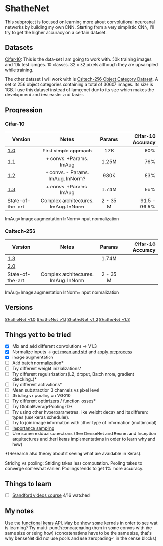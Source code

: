 # ShatheNet

This subproject is focused on learning more about convolutional neuroanal networks by building my own CNN. Starting from a very simplistic CNN, I'll try to get the higher accuracy on a certain dataset.

## Datasets
[Cifar-10](https://www.cs.toronto.edu/~kriz/cifar.html): This is the data-set I am going to work with. 50k training images and 10k test iamges. 10 classes. 32 x 32 pixels although they are upsampled while training.

The other dataset I will work with is [Caltech-256 Object Category Dataset](http://authors.library.caltech.edu/7694/). A set of 256 object categories containing a total of 30607 images. 
Its size is 1GB. I use this dataset instead of Iamgenet due to its size which makes the development and test easier and faster.


## Progression
### Cifar-10

| Version        | Notes           | Params           | Cifar-10 Accuracy |
| ------------- |:-------------:|:-------------:| -----:|
| [1.0](https://github.com/Shathe/DeepLearning/tree/master/ShatheNet/images/v1_0.png)     | First simple approach   | 17K   | 60% |
| [1.1](https://github.com/Shathe/DeepLearning/tree/master/ShatheNet/images/v1_2.png)     | + convs. +Params. ImAug  | 1.25M   | 76% |
| [1.2](https://github.com/Shathe/DeepLearning/tree/master/ShatheNet/images/v1_1.png)     | + convs. - Params. ImAug. InNorm? | 930K   | 83% |
| [1.3](https://github.com/Shathe/DeepLearning/tree/master/ShatheNet/images/v1_3.png)     | + convs. +Params. ImAug  | 1.74M   | 86% |
|State-of-the-art    | Complex architectures. ImAug. InNorm |  2 - 35 M|  91.5 - 96.5% |

ImAug=Image augmentation
InNorm=Input normalization

### Caltech-256

| Version        | Notes           | Params           | Cifar-10 Accuracy |
| ------------- |:-------------:|:-------------:| -----:|
| [1.3](https://github.com/Shathe/DeepLearning/tree/master/ShatheNet/images/v1_3.png)     |   | 1.74M   |  |
| [2.0]()     |    |  | |
|State-of-the-art    | Complex architectures. ImAug. InNorm |  2 - 35 M|   |

ImAug=Image augmentation
InNorm=Input normalization
## Versions
[ShatheNet_v1.0](https://github.com/Shathe/DeepLearning/tree/master/ShatheNet/models/ShatheNet.py#L10)
[ShatheNet_v1.1](https://github.com/Shathe/DeepLearning/tree/master/ShatheNet/models/ShatheNet.py#L32)
[ShatheNet_v1.2](https://github.com/Shathe/DeepLearning/tree/master/ShatheNet/models/ShatheNet.py#59)
[ShatheNet_v1.3](https://github.com/Shathe/DeepLearning/tree/master/ShatheNet/models/ShatheNet.py#94)
    
## Things yet to be tried

- [x] Mix and add different convolutions -> V1.3
- [x] Normalize inputs -> [get mean and std](https://github.com/Shathe/DeepLearning/tree/master/ShatheNet/Utils/preprocess_dataset.py) and [apply preprocess](https://github.com/Shathe/DeepLearning/tree/master/ShatheNet/train.py)
- [x] image augmentation
- [ ] Add batch normalization*
- [ ] Try different weight inizializations*
- [ ] Try different regularizations(L2, droput, Batch nrom, gradient checking..)*
- [ ] Try different activations*
- [ ] Mean substraction 3 channels vs pixel level
- [ ] Striding vs pooling on VGG16
- [ ] Try different optimizers / function losses*
- [ ] Try GlobalAveragePooling2D*
- [ ] Try using other hyperparametres, like weight decay and its different types (use  keras scheduler).
- [ ] Try to join image information with other type of information (multimodal)
- [ ] [Importance sampling](http://idiap.ch/~katharas/importance-sampling/)
- [ ] Use some residual conections (See DenseNet and Resnet and Inception arquitectures and theri keras implementations in order to learn why and how)

*(Research also theory about it seeing what are avaidable in Keras).

Striding vs pooling: Striding takes less computation. Pooling takes to converge somewhat earlier. Poolings tends to get 1% more accuracy.

## Things to learn
- [ ] [Standford videos course](https://www.youtube.com/watch?v=vT1JzLTH4G4&t=54s) 4/16 watched 



## My notes

Use the [functional keras API](https://keras.io/getting-started/functional-api-guide/).
May be show some kernels in order to see wat is learning?
Try multi-ipunt?(concatenating them in some convos with the same size or seing how)
(concatenations have to be the same size, that's why DenseNet did not use pools and use zeropading-1 in the dense blocks)